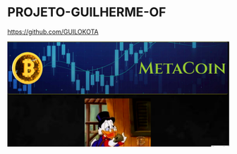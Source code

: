 # PROJETO-GUILHERME-OF

https://github.com/GUILOKOTA

![image](https://github.com/cidaci2000/RICARDO_GUILHERME_GUSTAVO/blob/main/pagina.png)
